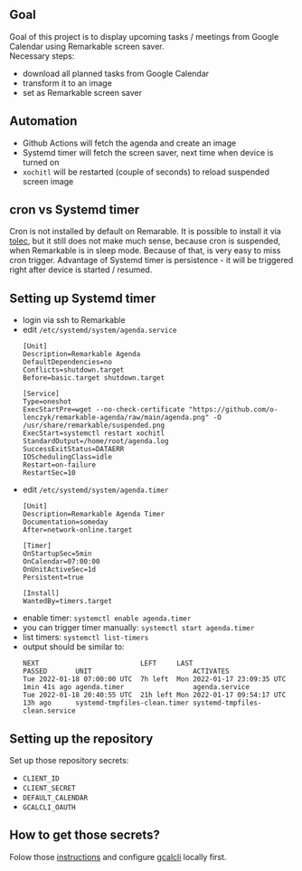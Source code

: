 ## Goal
Goal of this project is to display upcoming tasks / meetings from Google Calendar using Remarkable screen saver.  
Necessary steps:
- download all planned tasks from Google Calendar
- transform it to an image
- set as Remarkable screen saver

## Automation
- Github Actions will fetch the agenda and create an image
- Systemd timer will fetch the screen saver, next time when device is turned on
- `xochitl` will be restarted (couple of seconds) to reload suspended screen image

## cron vs Systemd timer
Cron is not installed by default on Remarable. It is possible to install it via [tolec](https://toltec-dev.org/), but it still does not make much sense, because cron is suspended, when Remarkable is in sleep mode. Because of that, is very easy to miss cron trigger. Advantage of Systemd timer is persistence - it will be triggered right after device is started / resumed.

## Setting up Systemd timer
- login via ssh to Remarkable
- edit `/etc/systemd/system/agenda.service`
  ```
  [Unit]
  Description=Remarkable Agenda
  DefaultDependencies=no
  Conflicts=shutdown.target
  Before=basic.target shutdown.target

  [Service]
  Type=oneshot
  ExecStartPre=wget --no-check-certificate "https://github.com/o-lenczyk/remarkable-agenda/raw/main/agenda.png" -O /usr/share/remarkable/suspended.png
  ExecStart=systemctl restart xochitl
  StandardOutput=/home/root/agenda.log
  SuccessExitStatus=DATAERR
  IOSchedulingClass=idle
  Restart=on-failure
  RestartSec=10
  ```
- edit `/etc/systemd/system/agenda.timer`
  ```
  [Unit]
  Description=Remarkable Agenda Timer
  Documentation=someday
  After=network-online.target

  [Timer]
  OnStartupSec=5min
  OnCalendar=07:00:00
  OnUnitActiveSec=1d
  Persistent=true

  [Install]
  WantedBy=timers.target
  ```
- enable timer: `systemctl enable agenda.timer`
- you can trigger timer manually: `systemctl start agenda.timer`
- list timers: `systemctl list-timers`
- output should be similar to:
  ```
  NEXT                         LEFT     LAST                         PASSED       UNIT                         ACTIVATES
  Tue 2022-01-18 07:00:00 UTC  7h left  Mon 2022-01-17 23:09:35 UTC  1min 41s ago agenda.timer                 agenda.service
  Tue 2022-01-18 20:40:55 UTC  21h left Mon 2022-01-17 09:54:17 UTC  13h ago      systemd-tmpfiles-clean.timer systemd-tmpfiles-clean.service
  ```

## Setting up the repository
Set up those repository secrets:
- `CLIENT_ID`
- `CLIENT_SECRET`
- `DEFAULT_CALENDAR`
- `GCALCLI_OAUTH`

## How to get those secrets?
Folow those [instructions](https://github.com/insanum/gcalcli#howto) and configure [gcalcli](https://github.com/insanum/gcalcli) locally first.